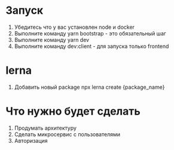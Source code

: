 # Запуск

1. Убедитесь что у вас установлен node и docker
2. Выполните команду yarn bootstrap - это обязательный шаг
3. Выполните команду yarn dev
4. Выполните команду dev:client - для запуска только frontend

# lerna

1. Добавить новый package npx lerna create {package_name}

# Что нужно будет сделать
1. Продумать архитектуру
2. Сделать микросервис с пользователями
3. Авторизация